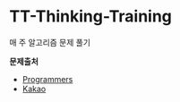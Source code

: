 # TT-Thinking-Training

매 주 알고리즘 문제 풀기

**문제출처**
* [Programmers](https://programmers.co.kr/learn/challenges)
* [Kakao](http://tech.kakao.com/2017/11/14/kakao-blind-recruitment-round-3/)
